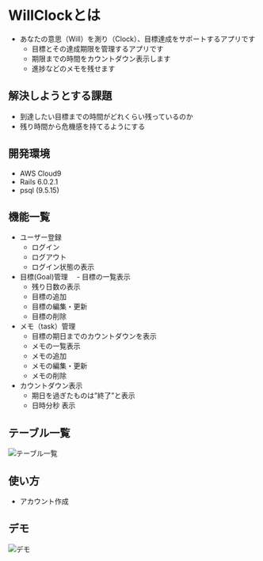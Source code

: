 # WillClockとは
- あなたの意思（Will）を測り（Clock）、目標達成をサポートするアプリです
  - 目標とその達成期限を管理するアプリです
  - 期限までの時間をカウントダウン表示します
  - 進捗などのメモを残せます


## 解決しようとする課題
- 到達したい目標までの時間がどれくらい残っているのか
- 残り時間から危機感を持てるようにする


## 開発環境
- AWS Cloud9
- Rails 6.0.2.1
- psql (9.5.15)

## 機能一覧
- ユーザー登録
  - ログイン
  - ログアウト
  - ログイン状態の表示
- 目標(Goal)管理 
　- 目標の一覧表示
   - 残り日数の表示
  - 目標の追加
  - 目標の編集・更新
  - 目標の削除
- メモ（task）管理
  - 目標の期日までのカウントダウンを表示
  - メモの一覧表示
  - メモの追加
  - メモの編集・更新
  - メモの削除
- カウントダウン表示
  - 期日を過ぎたものは”終了”と表示
  - 日時分秒 表示
 
 ## テーブル一覧
 ![テーブル一覧](https://user-images.githubusercontent.com/61283814/80273898-403aa380-8711-11ea-87d8-431da1466e71.png)

## 使い方
- アカウント作成

## デモ
![デモ](https://user-images.githubusercontent.com/61283814/80284469-a6e3af80-8759-11ea-9958-d3f589c76e4c.gif)
